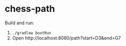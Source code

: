 # chess-path

Build and run:
1. ```./gradlew bootRun```
2. Open http://localhost:8080/path?start=D3&end=G7

